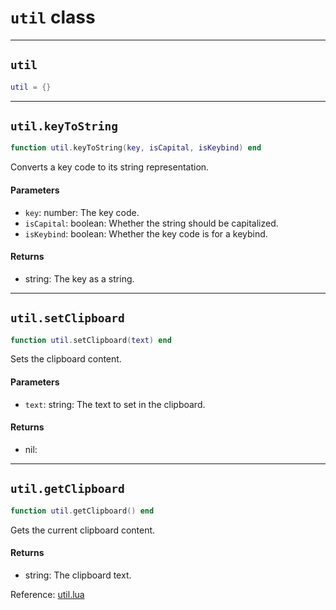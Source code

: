 # `util` class

-----

## `util`
```lua
util = {}
```

-----

## `util.keyToString`
```lua
function util.keyToString(key, isCapital, isKeybind) end
```
Converts a key code to its string representation.

#### Parameters
- `key`: number: The key code.
- `isCapital`: boolean: Whether the string should be capitalized.
- `isKeybind`: boolean: Whether the key code is for a keybind.
#### Returns
- string: The key as a string.

-----

## `util.setClipboard`
```lua
function util.setClipboard(text) end
```
Sets the clipboard content.

#### Parameters
- `text`: string: The text to set in the clipboard.
#### Returns
- nil: 

-----

## `util.getClipboard`
```lua
function util.getClipboard() end
```
Gets the current clipboard content.

#### Returns
- string: The clipboard text.

Reference: [util.lua](https://github.com/flarialmc/scripting-wiki/tree/main/autocomplete/misc/util.lua)